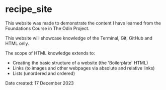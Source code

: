 # recipe_site
This website was made to demonstrate the content I have learned from the Foundations Course in The Odin Project. 

This website will showcase knowledge of the Terminal, Git, GitHub and HTML only. 

The scope of HTML knowledge extends to:
- Creating the basic structure of a website (the 'Boilerplate' HTML)
- Links (to images and other webpages via absolute and relative links)
- Lists (unordered and ordered)

Date created: 17 December 2023